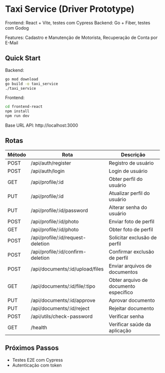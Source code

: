 # Taxi Service (Driver Prototype)

Frontend: React + Vite, testes com Cypress
Backend: Go + Fiber, testes com Godog

Features: Cadastro e Manutenção de Motorista, Recuperação de Conta por E-Mail

## Quick Start
Backend:
```bash
go mod download
go build -o taxi_service
./taxi_service
```
Frontend:
```bash
cd frontend-react
npm install
npm run dev
```
Base URL API: http://localhost:3000

## Rotas

| Método  | Rota                                      | Descrição                              |
|---------|-------------------------------------------|----------------------------------------|
| POST    | /api/auth/register                        | Registro de usuário                    |
| POST    | /api/auth/login                           | Login de usuário                       |
| GET     | /api/profile/:id                          | Obter perfil do usuário                |
| PUT     | /api/profile/:id                          | Atualizar perfil do usuário            |
| PUT     | /api/profile/:id/password                 | Alterar senha do usuário               |
| POST    | /api/profile/:id/photo                    | Enviar foto de perfil                  |
| GET     | /api/profile/:id/photo                    | Obter foto de perfil                   |
| POST    | /api/profile/:id/request-deletion         | Solicitar exclusão de perfil           |
| POST    | /api/profile/:id/confirm-deletion         | Confirmar exclusão de perfil           |
| POST    | /api/documents/:id/upload/files           | Enviar arquivos de documentos          |
| GET     | /api/documents/:id/file/:tipo             | Obter arquivo de documento específico  |
| PUT     | /api/documents/:id/approve                | Aprovar documento                      |
| PUT     | /api/documents/:id/reject                 | Rejeitar documento                     |
| POST    | /api/utils/check-password                 | Verificar senha                        |
| GET     | /health                                   | Verificar saúde da aplicação           |

## Próximos Passos

* Testes E2E com Cypress
* Autenticação com token

